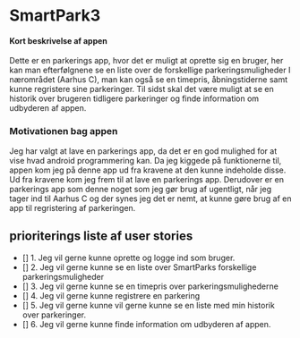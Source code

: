 # SmartPark3 
#### Kort beskrivelse af appen #### 
Dette er en parkerings app, hvor det er muligt at oprette sig en bruger, her kan man efterfølgnene se en liste over de forskellige 
parkeringsmuligheder I nærområdet (Aarhus C), man kan også se en timepris, åbningstiderne samt kunne regristere sine parkeringer. 
Til sidst skal det være muligt at se en historik over brugeren tidligere parkeringer og finde information om udbyderen af appen. 

### Motivationen bag appen ### 
Jeg har valgt at lave en parkerings app, da det er en god mulighed for at vise hvad android programmering kan. Da jeg kiggede på funktionerne til, 
appen kom jeg på denne app ud fra kravene at den kunne indeholde disse. Ud fra kravene kom jeg frem til at lave en parkerings app. 
Derudover er en parkerings app som denne noget som jeg gør brug af ugentligt, når jeg tager ind til Aarhus C og der synes jeg det er nemt, 
at kunne gøre brug af en app til regristering af parkeringen. 

## prioriterings liste af user stories ## 
- [] 1. Jeg vil gerne kunne oprette og logge ind som bruger. 
- [] 2. Jeg vil gerne kunne se en liste over SmartParks forskellige parkeringsmuligheder
- [] 3. Jeg vil gerne kunne se en timepris over parkeringsmulighederne
- [] 4. Jeg vil gerne kunne registrere en parkering
- [] 5. Jeg vil gerne kunne vil gerne kunne se en liste med min historik over parkeringer. 
- [] 6. Jeg vil gerne kunne finde information om udbyderen af appen. 
